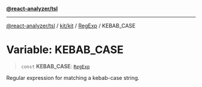 [**@react-analyzer/tsl**](../../../../../README.md)

***

[@react-analyzer/tsl](../../../../../README.md) / [kit/kit](../../../README.md) / [RegExp](../README.md) / KEBAB\_CASE

# Variable: KEBAB\_CASE

> `const` **KEBAB\_CASE**: [`RegExp`](https://developer.mozilla.org/docs/Web/JavaScript/Reference/Global_Objects/RegExp)

Regular expression for matching a kebab-case string.
